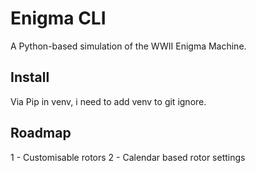 # Enigma CLI

A Python-based simulation of the WWII Enigma Machine.

## Install
Via Pip in venv, i need to add venv to git ignore.

## Roadmap
1 - Customisable rotors
2 - Calendar based rotor settings
